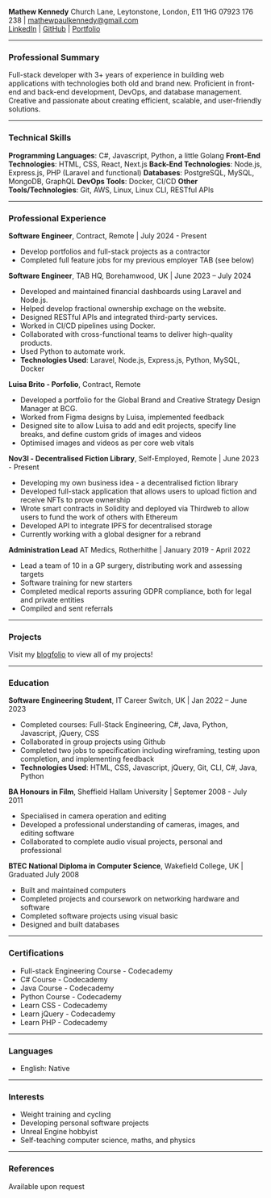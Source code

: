 **Mathew Kennedy**
Church Lane, Leytonstone, London, E11 1HG
07923 176 238 | mathewpaulkennedy@gmail.com
<br/>
[LinkedIn](https://linkedin.com/in/mathewpkennedy) | [GitHub](https://github.com/MathewKennedy) | [Portfolio](https://www.mathewkennedy.com)

---

### Professional Summary
Full-stack developer with 3+ years of experience in building web applications with technologies both old and brand new. Proficient in front-end and back-end development, DevOps, and database management. Creative and passionate about creating efficient, scalable, and user-friendly solutions.

---

### Technical Skills
**Programming Languages**: C#, Javascript, Python, a little Golang
**Front-End Technologies**: HTML, CSS, React, Next.js
**Back-End Technologies**: Node.js, Express.js, PHP (Laravel and functional)
**Databases**: PostgreSQL, MySQL, MongoDB, GraphQL
**DevOps Tools**: Docker, CI/CD
**Other Tools/Technologies**: Git, AWS, Linux, Linux CLI, RESTful APIs

---

### Professional Experience

**Software Engineer**, Contract, Remote | July 2024 - Present 
- Develop portfolios and full-stack projects as a contractor
- Completed full feature jobs for my previous employer TAB (see below)

**Software Engineer**, TAB HQ, Borehamwood, UK | June 2023 – July 2024
- Developed and maintained financial dashboards using Laravel and Node.js.
- Helped develop fractional ownership exchage on the website.
- Designed RESTful APIs and integrated third-party services.
- Worked in CI/CD pipelines using Docker.
- Collaborated with cross-functional teams to deliver high-quality products.
- Used Python to automate work.
- **Technologies Used**: Laravel, Node.js, Express.js, Python, MySQL, Docker 

**Luisa Brito - Porfolio**, Contract, Remote
- Developed a portfolio for the Global Brand and Creative Strategy Design Manager at BCG.
- Worked from Figma designs by Luisa, implemented feedback
- Designed site to allow Luisa to add and edit projects, specify line breaks, and define custom grids of images and videos
- Optimised images and videos as per core web vitals

**Nov3l - Decentralised Fiction Library**, Self-Employed, Remote | June 2023 - Present
- Developing my own business idea - a decentralised fiction library
- Developed full-stack application that allows users to upload fiction and receive NFTs to prove ownership
- Wrote smart contracts in Solidity and deployed via Thirdweb to allow users to fund the work of others with Ethereum
- Developed API to integrate IPFS for decentralised storage
- Currently working with a global designer for a rebrand

**Administration Lead** AT Medics, Rotherhithe |  January 2019 - April 2022
- Lead a team of 10 in a GP surgery, distributing work and assessing targets
- Software training for new starters
- Completed medical reports assuring GDPR compliance, both for legal and private entities
- Compiled and sent referrals

---

### Projects

Visit my [blogfolio](https://www.mathewkennedy.com) to view all of my projects!

---

### Education

**Software Engineering Student**, IT Career Switch, UK | Jan 2022 – June 2023
- Completed courses: Full-Stack Engineering, C#, Java, Python, Javascript, jQuery, CSS
- Collaborated in group projects using Github
- Completed two jobs to specification including wireframing, testing upon completion, and implementing feedback
- **Technologies Used**: HTML, CSS, Javascript, jQuery, Git, CLI, C#, Java, Python

**BA Honours in Film**, Sheffield Hallam University | Septemer 2008 - July 2011
- Specialised in camera operation and editing
- Developed a professional understanding of cameras, images, and editing software
- Collaborated to complete audio visual projects, personal and professional

**BTEC National Diploma in Computer Science**, Wakefield College, UK | Graduated July 2008
- Built and maintained computers
- Completed projects and coursework on networking hardware and software
- Completed software projects using visual basic
- Designed and built databases

---

### Certifications
- Full-stack Engineering Course - Codecademy
- C# Course - Codecademy
- Java Course - Codecademy
- Python Course - Codecademy
- Learn CSS - Codecademy
- Learn jQuery - Codecademy
- Learn PHP - Codecademy

---

### Languages
- English: Native

---

### Interests
- Weight training and cycling
- Developing personal software projects
- Unreal Engine hobbyist
- Self-teaching computer science, maths, and physics

---

### References
Available upon request
